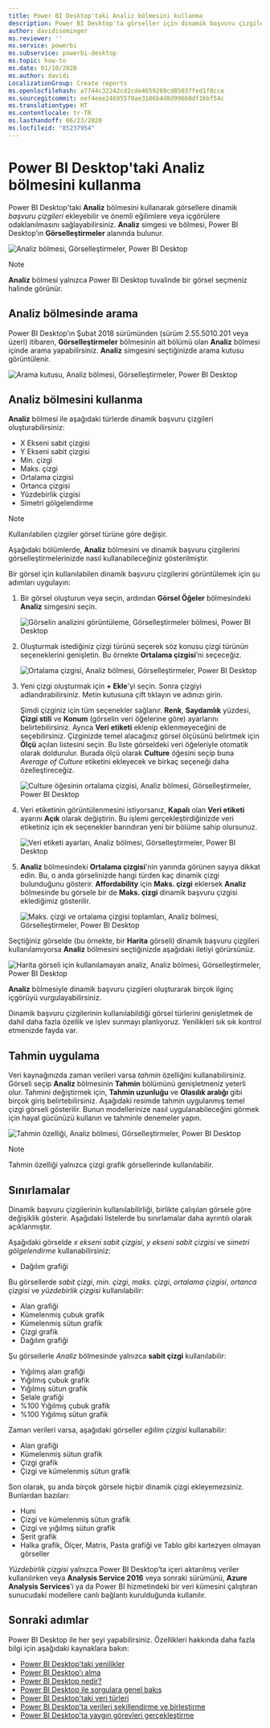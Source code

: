 ```yaml
---
title: Power BI Desktop'taki Analiz bölmesini kullanma
description: Power BI Desktop'ta görseller için dinamik başvuru çizgileri oluşturma
author: davidiseminger
ms.reviewer: ''
ms.service: powerbi
ms.subservice: powerbi-desktop
ms.topic: how-to
ms.date: 01/10/2020
ms.author: davidi
LocalizationGroup: Create reports
ms.openlocfilehash: a7744c32242cd2cde4659269cd85037fed1f0cce
ms.sourcegitcommit: eef4eee24695570ae3186b4d8d99660df16bf54c
ms.translationtype: HT
ms.contentlocale: tr-TR
ms.lasthandoff: 06/23/2020
ms.locfileid: "85237954"
---
```

# <a name="use-the-analytics-pane-in-power-bi-desktop"></a>Power BI Desktop'taki Analiz bölmesini kullanma

Power BI Desktop'taki **Analiz** bölmesini kullanarak görsellere dinamik *başvuru çizgileri* ekleyebilir ve önemli eğilimlere veya içgörülere odaklanılmasını sağlayabilirsiniz. **Analiz** simgesi ve bölmesi, Power BI Desktop’ın **Görselleştirmeler** alanında bulunur.

![Analiz bölmesi, Görselleştirmeler, Power BI Desktop](media/desktop-analytics-pane/analytics-pane_1.png)

> [!NOTE]
> **Analiz** bölmesi yalnızca Power BI Desktop tuvalinde bir görsel seçmeniz halinde görünür.

## <a name="search-within-the-analytics-pane"></a>Analiz bölmesinde arama

Power BI Desktop’ın Şubat 2018 sürümünden (sürüm 2.55.5010.201 veya üzeri) itibaren, **Görselleştirmeler** bölmesinin alt bölümü olan **Analiz** bölmesi içinde arama yapabilirsiniz. **Analiz** simgesini seçtiğinizde arama kutusu görüntülenir.

![Arama kutusu, Analiz bölmesi, Görselleştirmeler, Power BI Desktop](media/desktop-analytics-pane/analytics-pane_1b.png)

## <a name="use-the-analytics-pane"></a>Analiz bölmesini kullanma

**Analiz** bölmesi ile aşağıdaki türlerde dinamik başvuru çizgileri oluşturabilirsiniz:

* X Ekseni sabit çizgisi
* Y Ekseni sabit çizgisi
* Min. çizgi
* Maks. çizgi
* Ortalama çizgisi
* Ortanca çizgisi
* Yüzdebirlik çizgisi
* Simetri gölgelendirme

> [!NOTE]
> Kullanılabilen çizgiler görsel türüne göre değişir.

Aşağıdaki bölümlerde, **Analiz** bölmesini ve dinamik başvuru çizgilerini görselleştirmelerinizde nasıl kullanabileceğiniz gösterilmiştir.

Bir görsel için kullanılabilen dinamik başvuru çizgilerini görüntülemek için şu adımları uygulayın:

1. Bir görsel oluşturun veya seçin, ardından **Görsel Öğeler** bölmesindeki **Analiz** simgesini seçin.

    ![Görselin analizini görüntüleme, Görselleştirmeler bölmesi, Power BI Desktop](media/desktop-analytics-pane/analytics-pane_2.png)

2. Oluşturmak istediğiniz çizgi türünü seçerek söz konusu çizgi türünün seçeneklerini genişletin. Bu örnekte **Ortalama çizgisi**’ni seçeceğiz.

    ![Ortalama çizgisi, Analiz bölmesi, Görselleştirmeler, Power BI Desktop](media/desktop-analytics-pane/analytics-pane_3.png)

3. Yeni çizgi oluşturmak için **+&nbsp;Ekle**'yi seçin. Sonra çizgiyi adlandırabilirsiniz. Metin kutusuna çift tıklayın ve adınızı girin.

    Şimdi çizginiz için tüm seçenekler sağlanır. **Renk**, **Saydamlık** yüzdesi, **Çizgi stili** ve **Konum** (görselin veri öğelerine göre) ayarlarını belirtebilirsiniz. Ayrıca **Veri etiketi** eklenip eklenmeyeceğini de seçebilirsiniz. Çizginizde temel alacağınız görsel ölçüsünü belirtmek için **Ölçü** açılan listesini seçin. Bu liste görseldeki veri öğeleriyle otomatik olarak doldurulur. Burada ölçü olarak **Culture** öğesini seçip buna *Average of Culture* etiketini ekleyecek ve birkaç seçeneği daha özelleştireceğiz.

    ![Culture öğesinin ortalama çizgisi, Analiz bölmesi, Görselleştirmeler, Power BI Desktop](media/desktop-analytics-pane/analytics-pane_4.png)

4. Veri etiketinin görüntülenmesini istiyorsanız, **Kapalı** olan **Veri etiketi** ayarını **Açık** olarak değiştirin. Bu işlemi gerçekleştirdiğinizde veri etiketiniz için ek seçenekler barındıran yeni bir bölüme sahip olursunuz.

    ![Veri etiketi ayarları, Analiz bölmesi, Görselleştirmeler, Power BI Desktop](media/desktop-analytics-pane/analytics-pane_5.png)

5. **Analiz** bölmesindeki **Ortalama çizgisi**'nin yanında görünen sayıya dikkat edin. Bu, o anda görselinizde hangi türden kaç dinamik çizgi bulunduğunu gösterir. **Affordability** için **Maks. çizgi** eklersek **Analiz** bölmesinde bu görsele bir de **Maks. çizgi** dinamik başvuru çizgisi eklediğimiz gösterilir.

    ![Maks. çizgi ve ortalama çizgisi toplamları, Analiz bölmesi, Görselleştirmeler, Power BI Desktop](media/desktop-analytics-pane/analytics-pane_6.png)

Seçtiğiniz görselde (bu örnekte, bir **Harita** görseli) dinamik başvuru çizgileri kullanılamıyorsa **Analiz** bölmesini seçtiğinizde aşağıdaki iletiyi görürsünüz.

![Harita görseli için kullanılamayan analiz, Analiz bölmesi, Görselleştirmeler, Power BI Desktop](media/desktop-analytics-pane/analytics-pane_7.png)

**Analiz** bölmesiyle dinamik başvuru çizgileri oluşturarak birçok ilginç içgörüyü vurgulayabilirsiniz.

Dinamik başvuru çizgilerinin kullanılabildiği görsel türlerini genişletmek de dahil daha fazla özellik ve işlev sunmayı planlıyoruz. Yenilikleri sık sık kontrol etmenizde fayda var.

## <a name="apply-forecasting"></a>Tahmin uygulama

Veri kaynağınızda zaman verileri varsa *tahmin* özelliğini kullanabilirsiniz. Görseli seçip **Analiz** bölmesinin **Tahmin** bölümünü genişletmeniz yeterli olur. Tahmini değiştirmek için, **Tahmin uzunluğu** ve **Olasılık aralığı** gibi birçok giriş belirtebilirsiniz. Aşağıdaki resimde tahmin uygulanmış temel çizgi görseli gösterilir. Bunun modellerinize nasıl uygulanabileceğini görmek için hayal gücünüzü kullanın ve tahminle denemeler yapın.

![Tahmin özelliği, Analiz bölmesi, Görselleştirmeler, Power BI Desktop](media/desktop-analytics-pane/analytics-pane_8.png)

> [!NOTE]
> Tahmin özelliği yalnızca çizgi grafik görsellerinde kullanılabilir.

## <a name="limitations"></a>Sınırlamalar

Dinamik başvuru çizgilerinin kullanılabilirliği, birlikte çalışılan görsele göre değişiklik gösterir. Aşağıdaki listelerde bu sınırlamalar daha ayrıntılı olarak açıklanmıştır.

Aşağıdaki görselde *x ekseni sabit çizgisi*, *y ekseni sabit çizgisi* ve *simetri gölgelendirme* kullanabilirsiniz:

* Dağılım grafiği

Bu görsellerde *sabit çizgi*, *min. çizgi*, *maks. çizgi*, *ortalama çizgisi*, *ortanca çizgisi* ve *yüzdebirlik çizgisi* kullanılabilir:

* Alan grafiği
* Kümelenmiş çubuk grafik
* Kümelenmiş sütun grafik
* Çizgi grafik
* Dağılım grafiği

Şu görsellerle *Analiz* bölmesinde yalnızca **sabit çizgi** kullanılabilir:

* Yığılmış alan grafiği
* Yığılmış çubuk grafik
* Yığılmış sütun grafik
* Şelale grafiği
* %100 Yığılmış çubuk grafik
* %100 Yığılmış sütun grafik

Zaman verileri varsa, aşağıdaki görseller *eğilim çizgisi* kullanabilir:

* Alan grafiği
* Kümelenmiş sütun grafik
* Çizgi grafik
* Çizgi ve kümelenmiş sütun grafik

Son olarak, şu anda birçok görsele hiçbir dinamik çizgi ekleyemezsiniz. Bunlardan bazıları:

* Huni
* Çizgi ve kümelenmiş sütun grafik
* Çizgi ve yığılmış sütun grafik
* Şerit grafik
* Halka grafik, Ölçer, Matris, Pasta grafiği ve Tablo gibi kartezyen olmayan görseller

*Yüzdebirlik çizgisi* yalnızca Power BI Desktop’ta içeri aktarılmış veriler kullanılırken veya **Analysis Service 2016** veya sonraki sürümünü, **Azure Analysis Services**’i ya da Power BI hizmetindeki bir veri kümesini çalıştıran sunucudaki modellere canlı bağlantı kurulduğunda kullanılır.

## <a name="next-steps"></a>Sonraki adımlar

Power BI Desktop ile her şeyi yapabilirsiniz. Özellikleri hakkında daha fazla bilgi için aşağıdaki kaynaklara bakın:

* [Power BI Desktop'taki yenilikler](../fundamentals/desktop-latest-update.md)
* [Power BI Desktop'ı alma](../fundamentals/desktop-get-the-desktop.md)
* [Power BI Desktop nedir?](../fundamentals/desktop-what-is-desktop.md)
* [Power BI Desktop ile sorgulara genel bakış](desktop-query-overview.md)
* [Power BI Desktop'taki veri türleri](../connect-data/desktop-data-types.md)
* [Power BI Desktop'ta verileri şekillendirme ve birleştirme](../connect-data/desktop-shape-and-combine-data.md)
* [Power BI Desktop'ta yaygın görevleri gerçekleştirme](desktop-common-query-tasks.md)
